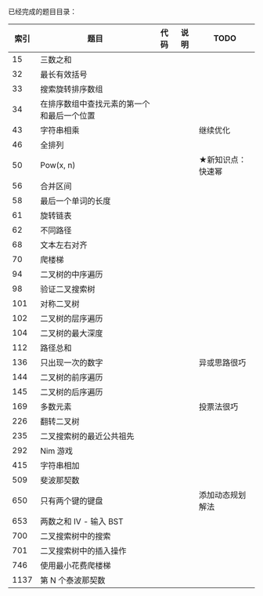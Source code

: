 已经完成的题目目录：

| 索引 | 题目                                       | 代码 | 说明 | TODO              |
| ---- | ------------------------------------------ | ---- | ---- | ----------------- |
| 15   | 三数之和                                   |      |      |                   |
| 32   | 最长有效括号                               |      |      |                   |
| 33   | 搜索旋转排序数组                           |      |      |                   |
| 34   | 在排序数组中查找元素的第一个和最后一个位置 |      |      |                   |
| 43   | 字符串相乘                                 |      |      | 继续优化          |
| 46   | 全排列                                     |      |      |                   |
| 50   | Pow(x, n)                                  |      |      | ★新知识点：快速幂 |
| 56   | 合并区间                                   |      |      |                   |
| 58   | 最后一个单词的长度                         |      |      |                   |
| 61   | 旋转链表                                   |      |      |                   |
| 62   | 不同路径                                   |      |      |                   |
| 68   | 文本左右对齐                               |      |      |                   |
| 70   | 爬楼梯                                     |      |      |                   |
| 94   | 二叉树的中序遍历                           |      |      |                   |
| 98   | 验证二叉搜索树                             |      |      |                   |
| 101  | 对称二叉树                                 |      |      |                   |
| 102  | 二叉树的层序遍历                           |      |      |                   |
| 104  | 二叉树的最大深度                           |      |      |                   |
| 112  | 路径总和                                   |      |      |                   |
| 136  | 只出现一次的数字                           |      |      | 异或思路很巧      |
| 144  | 二叉树的前序遍历                           |      |      |                   |
| 145  | 二叉树的后序遍历                           |      |      |                   |
| 169  | 多数元素                                   |      |      | 投票法很巧        |
| 226  | 翻转二叉树                                 |      |      |                   |
| 235  | 二叉搜索树的最近公共祖先                   |      |      |                   |
| 292  | Nim 游戏                                   |      |      |                   |
| 415  | 字符串相加                                 |      |      |                   |
| 509  | 斐波那契数                                 |      |      |                   |
| 650  | 只有两个键的键盘                           |      |      | 添加动态规划解法  |
| 653  | 两数之和 IV - 输入 BST                     |      |      |                   |
| 700  | 二叉搜索树中的搜索                         |      |      |                   |
| 701  | 二叉搜索树中的插入操作                     |      |      |                   |
| 746  | 使用最小花费爬楼梯                         |      |      |                   |
| 1137 | 第 N 个泰波那契数                          |      |      |                   |